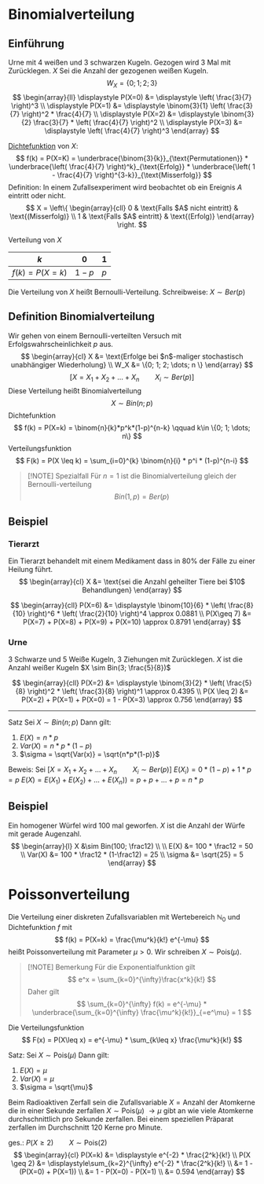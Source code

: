 # Binomialverteilung
## Einführung
Urne mit $4$ weißen und $3$ schwarzen Kugeln. Gezogen wird $3$ Mal mit Zurücklegen. $X$ Sei die Anzahl der gezogenen weißen Kugeln.
$$
W_X = \{0;1;2;3\}
$$
$$
\begin{array}{ll} 
\displaystyle P(X=0) &= \displaystyle \left( \frac{3}{7} \right)^3 \\
\displaystyle P(X=1) &= \displaystyle \binom{3}{1} \left( \frac{3}{7} \right)^2 * \frac{4}{7} \\
\displaystyle P(X=2) &= \displaystyle \binom{3}{2} \frac{3}{7} * \left( \frac{4}{7} \right)^2 \\
\displaystyle P(X=3) &= \displaystyle \left( \frac{4}{7} \right)^3
\end{array}
$$

[Dichtefunktion](Zufallsvariablen.md#Definition%20Diskrete%20ZV) von $X$:
$$
f(k) = P(X=K) = \underbrace{\binom{3}{k}}_{\text{Permutationen}} * \underbrace{\left( \frac{4}{7} \right)^k}_{\text{Erfolg}} * \underbrace{\left( 1 - \frac{4}{7} \right)^{3-k}}_{\text{Misserfolg}}
$$
Definition:
In einem Zufallsexperiment wird beobachtet ob ein Ereignis $A$ eintritt oder nicht.
$$
X = \left\{
\begin{array}{cll}
0 & \text{Falls $A$ nicht eintritt} & \text{(Misserfolg)} \\
1 & \text{Falls $A$ eintritt} & \text{(Erfolg)}
\end{array}
\right.
$$

Verteilung von $X$

| $k$           | $0$   | $1$   |
| ----------- | --- | --- |
| $f(k)=P(X=k)$ | $1-p$ | $p$   |
Die Verteilung von $X$ heißt Bernoulli-Verteilung.
Schreibweise: 
$X \sim Ber(p)$ 

## Definition Binomialverteilung
Wir gehen von einem Bernoulli-verteilten Versuch mit Erfolgswahrscheinlichkeit $p$ aus.
$$
\begin{array}{cl}
X &= \text{Erfolge bei $n$-maliger stochastisch unabhängiger Wiederholung} \\
W_X &= \{0; 1; 2; \dots; n \}
\end{array}
$$
$$
[X = X_1 + X_2 + \dots + X_n \qquad X_i \sim Ber(p)]
$$
Diese Verteilung heißt Binomialverteilung
$$ 
X \sim Bin(n;p)
$$
Dichtefunktion 
$$
f(k) = P(X=k) = \binom{n}{k}*p^k*(1-p)^{n-k} \qquad k\in \{0; 1; \dots; n\}
$$ Verteilungsfunktion
$$
F(k) = P(X \leq k) = \sum_{i=0}^{k} \binom{n}{i} * p^i * (1-p)^{n-i}
$$

> [!NOTE] Spezialfall
> Für $n=1$ ist die Binomialverteilung gleich der Bernoulli-verteilung
> $$
> Bin(1,p) = Ber(p)
> $$

## Beispiel
### Tierarzt
Ein Tierarzt behandelt mit einem Medikament dass in $80\%$ der Fälle zu einer Heilung führt.
$$
\begin{array}{cl}
X &= \text{sei die Anzahl geheilter Tiere bei $10$ Behandlungen}
\end{array}
$$

$$
\begin{array}{cll}
P(X=6) &= \displaystyle \binom{10}{6} * \left( \frac{8}{10} \right)^6 * \left( \frac{2}{10} \right)^4 \approx 0.0881 \\
P(X\geq 7) &= P(X=7) + P(X=8) + P(X=9) + P(X=10) \approx 0.8791
\end{array}
$$

### Urne
$3$ Schwarze und $5$ Weiße Kugeln, $3$ Ziehungen mit Zurücklegen.
$X$ ist die Anzahl weißer Kugeln
$X \sim Bin(3; \frac{5}{8})$

$$
\begin{array}{cll}
P(X=2) &= \displaystyle \binom{3}{2} * \left( \frac{5}{8} \right)^2 * \left( \frac{3}{8} \right)^1 \approx 0.4395 \\
P(X \leq 2) &= P(X=2) + P(X=1) + P(X=0) = 1 - P(X=3) \approx 0.756
\end{array}
$$

---

Satz Sei $X \sim Bin(n;p)$ Dann gilt:
1. $E(X) = n*p$
2. $Var(X) = n*p*(1-p)$
3. $\sigma = \sqrt{Var(x)} = \sqrt{n*p*(1-p)}$

Beweis:
Sei $[X = X_1 + X_2 + \dots + X_n \qquad X_i \sim Ber(p)]$
$E(X_i) = 0*(1-p) + 1*p = p$
$E(X) = E(X_1) + E(X_2) + \dots + E(X_n)) = p + p + \dots + p = n*p$

## Beispiel
Ein homogener Würfel wird $100$ mal geworfen. $X$ ist die Anzahl der Würfe mit gerade Augenzahl.
$$
\begin{array}{l}
X &\sim Bin(100; \frac12) \\
\\
E(X) &= 100 * \frac12 = 50 \\
Var(X) &= 100 * \frac12 * (1-\frac12) = 25 \\
\sigma &= \sqrt{25} = 5 
\end{array}
$$

# Poissonverteilung
Die Verteilung einer diskreten Zufallsvariablen mit Wertebereich $\mathbb{N}_0$ und Dichtefunktion $f$ mit 
$$
f(k) = P(X=k) = \frac{\mu^k}{k!} e^{-\mu}
$$
heißt Poissonverteilung mit Parameter $\mu > 0$. Wir schreiben $X \sim \text{Pois}(\mu)$.


> [!NOTE] Bemerkung
> Für die Exponentialfunktion gilt
> $$
> e^x = \sum_{k=0}^{\infty}\frac{x^k}{k!}
> $$
> Daher gilt
> $$
> \sum_{k=0}^{\infty} f(k) = e^{-\mu} * \underbrace{\sum_{k=0}^{\infty} \frac{\mu^k}{k!}}_{=e^\mu} = 1
> $$

Die Verteilungsfunktion
$$
F(x) = P(X\leq x) = e^{-\mu} * \sum_{k\leq x} \frac{\mu^k}{k!}
$$

Satz:
Sei $X \sim \text{Pois}(\mu)$
Dann gilt:
1. $E(X) = \mu$
2. $Var(X) = \mu$
3. $\sigma = \sqrt{\mu}$

Beim Radioaktiven Zerfall sein die Zufallsvariable $X = \text{Anzahl der Atomkerne die in einer Sekunde zerfallen}$ 
$X \sim \text{Pois}(\mu)$ 
$\rightarrow \mu \text{ gibt an wie viele Atomkerne durchschnittlich pro Sekunde zerfallen.}$ Bei einem speziellen Präparat zerfallen im Durchschnitt $120$ Kerne pro Minute.

ges.: $P(X \geq 2) \qquad X \sim \text{Pois}(2)$
$$
\begin{array}{cl}
P(X=k) &= \displaystyle e^{-2} * \frac{2^k}{k!} \\
P(X \geq 2) &= \displaystyle\sum_{k=2}^{\infty} e^{-2} * \frac{2^k}{k!} \\
&= 1 - (P(X=0) + P(X=1)) \\
&= 1 - P(X=0) - P(X=1) \\
&= 0.594
\end{array}
$$
